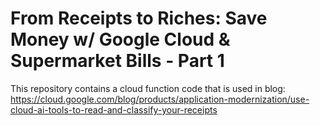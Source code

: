 # From Receipts to Riches: Save Money w/ Google Cloud & Supermarket Bills - Part 1

This repository contains a cloud function code that is used in blog: https://cloud.google.com/blog/products/application-modernization/use-cloud-ai-tools-to-read-and-classify-your-receipts
 

